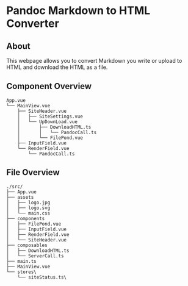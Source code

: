 # Pandoc Markdown to HTML Converter

## About

This webpage allows you to convert Markdown you write or upload to HTML
and download the HTML as a file.

## Component Overview

```text
App.vue
└── MainView.vue
    ├── SiteHeader.vue
    │   ├── SiteSettings.vue
    │   └── UpDownLoad.vue
    │       ├── DownloadHTML.ts
    │       │   └── PandocCall.ts
    │       └── FilePond.vue
    ├── InputField.vue
    └── RenderField.vue
        └── PandocCall.ts
```

## File Overview

```text
./src/
├── App.vue
├── assets
│   ├── logo.jpg
│   ├── logo.svg
│   └── main.css
├── components
│   ├── FilePond.vue
│   ├── InputField.vue
│   ├── RenderField.vue
│   └── SiteHeader.vue
├── composables
│   ├── DownloadHTML.ts
│   └── ServerCall.ts
├── main.ts
├── MainView.vue
└── stores\
    └── siteStatus.ts\
```
